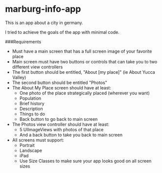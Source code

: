 # marburg-info-app

This is an app about a city in germany.

I tried to achieve the goals of the app with minimal code.


###Requirements
- Must have a main screen that has a full screen image of your favorite place
- Main screen must have two buttons or controls that can take you to two different view controllers
- The first button should be entitled, "About [my place]" (ie About Yucca Valley)
- The second button should be entitled "Photos"
- The About My Place screen should have at least:
	- One photo of the place strategically placed (wherever you want)
	- Population
	- Brief history
	- Description
	- Things to do
	- Back button to go back to main screen
- The Photos view controller should have at least:
	- 5 UIImageViews with photos of that place
	- And a back button to take you back to main screen
- All screens must support:
	- Portrait
	- Landscape
	- iPad
	- Use Size Classes to make sure your app looks good on all screen sizes